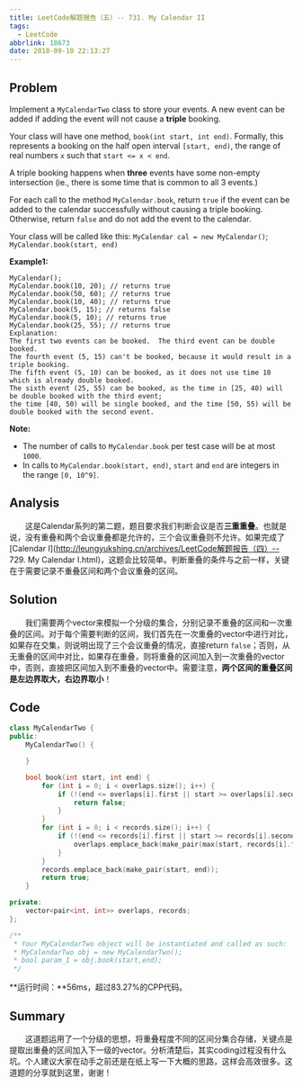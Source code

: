 ```yaml
---
title: LeetCode解题报告（五）-- 731. My Calendar II
tags:
  - LeetCode
abbrlink: 18673
date: 2018-09-10 22:13:27
---
```

## Problem
Implement a `MyCalendarTwo` class to store your events. A new event can be added if adding the event will not cause a **triple** booking.

Your class will have one method, `book(int start, int end)`. Formally, this represents a booking on the half open interval `[start, end)`, the range of real numbers `x` such that `start <= x < end`.

A triple booking happens when **three** events have some non-empty intersection (ie., there is some time that is common to all 3 events.)

For each call to the method `MyCalendar.book`, return `true` if the event can be added to the calendar successfully without causing a triple booking. Otherwise, return `false` and do not add the event to the calendar.

Your class will be called like this: `MyCalendar cal = new MyCalendar()`; `MyCalendar.book(start, end)`
<!-- more -->

**Example1:**
```
MyCalendar();
MyCalendar.book(10, 20); // returns true
MyCalendar.book(50, 60); // returns true
MyCalendar.book(10, 40); // returns true
MyCalendar.book(5, 15); // returns false
MyCalendar.book(5, 10); // returns true
MyCalendar.book(25, 55); // returns true
Explanation:
The first two events can be booked.  The third event can be double booked.
The fourth event (5, 15) can't be booked, because it would result in a triple booking.
The fifth event (5, 10) can be booked, as it does not use time 10 which is already double booked.
The sixth event (25, 55) can be booked, as the time in [25, 40) will be double booked with the third event;
the time [40, 50) will be single booked, and the time [50, 55) will be double booked with the second event.
```

**Note:**
  + The number of calls to `MyCalendar.book` per test case will be at most `1000`.
  + In calls to `MyCalendar.book(start, end)`, `start` and `end` are integers in the range `[0, 10^9]`.



## Analysis
&emsp;&emsp;这是Calendar系列的第二题，题目要求我们判断会议是否**三重重叠**。也就是说，没有重叠和两个会议重叠都是允许的，三个会议重叠则不允许。如果完成了[Calendar Ⅰ](http://leungyukshing.cn/archives/LeetCode解题报告（四）-- 729. My Calendar I.html)，这题会比较简单。判断重叠的条件与之前一样，关键在于需要记录不重叠区间和两个会议重叠的区间。

## Solution
&emsp;&emsp;我们需要两个vector来模拟一个分级的集合，分别记录不重叠的区间和一次重叠的区间。对于每个需要判断的区间，我们首先在一次重叠的vector中进行对比，如果存在交集，则说明出现了三个会议重叠的情况，直接return `false`；否则，从无重叠的区间中对比，如果存在重叠，则将重叠的区间加入到一次重叠的vector中，否则，直接把区间加入到不重叠的vector中。需要注意，**两个区间的重叠区间是左边界取大，右边界取小**！

## Code
```C++
class MyCalendarTwo {
public:
    MyCalendarTwo() {

    }

    bool book(int start, int end) {
        for (int i = 0; i < overlaps.size(); i++) {
            if (!(end <= overlaps[i].first || start >= overlaps[i].second)) {
                return false;
            }
        }
        for (int i = 0; i < records.size(); i++) {
            if (!(end <= records[i].first || start >= records[i].second)) {
                overlaps.emplace_back(make_pair(max(start, records[i].first), min(end, records[i].second)));
            }
        }
        records.emplace_back(make_pair(start, end));
        return true;
    }

private:
    vector<pair<int, int>> overlaps, records;
};

/**
 * Your MyCalendarTwo object will be instantiated and called as such:
 * MyCalendarTwo obj = new MyCalendarTwo();
 * bool param_1 = obj.book(start,end);
 */
```
**运行时间：**56ms，超过83.27%的CPP代码。

## Summary
&emsp;&emsp;这道题运用了一个分级的思想，将重叠程度不同的区间分集合存储，关键点是提取出重叠的区间加入下一级的vector。分析清楚后，其实coding过程没有什么坑。个人建议大家在动手之前还是在纸上写一下大概的思路，这样会高效很多。这道题的分享就到这里，谢谢！
